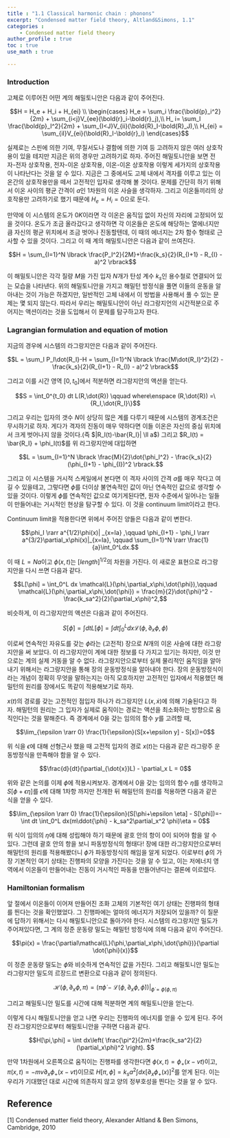 ```yaml
---
title : "1.1 Classical harmonic chain : phonons"
excerpt: "Condensed matter field theory, Altland&Simons, 1.1"
categories :
    - Condensed matter field theory
author_profile : true
toc : true
use_math : true

---
```


### Introduction
고체로 이루어진 어떤 계의 해밀토니안은 다음과 같이 주어진다.

$$H = H_e + H_i + H_{ei} \\ \begin{cases} H_e = \sum_i \frac{\bold{p}_i^2}{2m} + \sum_{i<j}V_{ee}(\bold{r}_i-\bold{r}_j),\\ H_ i= \sum_I \frac{\bold{p}_I^2}{2m} + \sum_{I<J}V_{ii}(\bold{R}_I-\bold{R}_J),\\ H_{ei} = \sum_{iI}V_{ei}(\bold{R}_I-\bold{r}_i) \end{cases}$$

실제로는 스핀에 의한 기여, 무질서도나 결함에 의한 기여 등 고려하지 않은 여러 상호작용이 있을 테지만 지금은 위의 경우만 고려하기로 하자. 주어진 해밀토니안을 보면 전자-전자 상호작용, 전자-이온 상호작용, 이온-이온 상호작용 이렇게 세가지의 상호작용이 나타난다는 것을 알 수 있다. 지금은 그 중에서도 고체 내에서 격자를 이루고 있는 이온간의 상호작용만을 떼서 고전적인 입자로 생각해 볼 것이다. 문제를 간단히 하기 위해서 이온 사이의 평균 간격이 $a$인 1차원의 이온 사슬을 생각하자. 그리고 이온들끼리의 상호작용만 고려하기로 했기 때문에 $H_e = H_i = 0$으로 둔다. 

만약에 이 시스템의 온도가 $0K$이라면 각 이온은 움직임 없이 자신의 자리에 고정되어 있을 것이다. 온도가 조금 올라갔다고 생각하면 각 이온들은 온도에 해당하는 열에너지만큼 자신의 평균 위치에서 조금 벗어나 진동할텐데, 이 때의 에너지는 2차 함수 형태로 근사할 수 있을 것이다. 그리고 이 때 계의 해밀토니안은 다음과 같이 쓰여진다.

$$H = \sum_{I=1}^N \lbrack \frac{P_I^2}{2M}+\frac{k_s}{2}(R_{I+1} - R_{I} - a)^2 \rbrack$$

이 해밀토니안은 각각 질량 $M$을 가진 입자 $N$개가 탄성 계수 $k_s$인 용수철로 연결되어 있는 모습을 나타낸다. 위의 해밀토니안을 가지고 해밀턴 방정식을 풀면 이들의 운동을 알아내는 것이 가능은 하겠지만, 일반적인 고체 내에서 이 방법을 사용해서 풀 수 있는 문제는 몇 되지 않는다. 따라서 우리는 해밀토니안이 아닌 라그랑지언의 시간적분으로 주어지는 액션이라는 것을 도입해서 이 문제를 탐구하고자 한다.

### Lagrangian formulation and equation of motion

지금의 경우에 시스템의 라그랑지안은 다음과 같이 주어진다.

$$L = \sum_I P_I\dot{R_I}-H = \sum_{I=1}^N \lbrack \frac{M\dot{R_I}^2}{2} - \frac{k_s}{2}(R_{I+1} - R_{I} - a)^2 \rbrack$$

그리고 이를 시간 영역 $[0,t_0]$에서 적분하면 라그랑지안의 액션을 얻는다.

$$S = \int_0^{t_0} dt L(R,\dot{R}) \qquad where\enspace (R,\dot{R}) =\{R_I,\dot{R_I}\}$$

그리고 우리는 입자의 갯수 $N$이 상당히 많은 계를 다루기 때문에 시스템의 경계조건은 무시하기로 하자. 게다가 격자의 진동이 매우 약하다면 이들 이온은 자신의 중심 위치에서 크게 벗어나지 않을 것이다.(즉 $|R_I(t)-\bar{R_I}| \ll a$) 그리고 $R_I(t) = \bar{R_I} + \phi_I(t)$를 위 라그랑지안에 대입하면

$$L = \sum_{I=1}^N \lbrack \frac{M}{2}\dot{\phi_I^2} - \frac{k_s}{2}(\phi_{I+1} - \phi_{I})^2 \rbrack.$$

그리고 이 시스템을 거시적 스케일에서 본다면 이 격자 사이의 간격 $a$를 매우 작다고 여길 수 있을테고, 그렇다면 $\phi$를 더이상 불연속적인 값이 아닌 연속적인 값으로 생각할 수 있을 것이다. 이렇게 $\phi$를 연속적인 값으로 여기게된다면, 원자 수준에서 일어나는 일들이 만들어내는 거시적인 현상을 탐구할 수 있다. 이 것을 continuum limit이라고 한다.

Continuum limit을 적용한다면 위에서 주어진 양들은 다음과 같이 변한다.

$$\phi_I \rarr a^{1/2}\phi(x)| _{x=Ia} ,\qquad \phi_{I+1} - \phi_I \rarr a^{3/2}\partial_x\phi(x)|_{x=Ia}, \qquad \sum_{I=1}^N \rarr \frac{1}{a}\int_0^Ldx.$$

이 때 $L = Na$이고 $\phi(x,t)$는 $[length]^{1/2}$의 차원을 가진다. 이 새로운 표현으로 라그랑지안을 다시 쓰면 다음과 같다.

$$L[\phi] = \int_0^L dx \mathcal{L}(\phi,\partial_x\phi,\dot{\phi}),\qquad \mathcal{L}(\phi,\partial_x\phi,\dot{\phi}) = \frac{m}{2}\dot{\phi}^2 - \frac{k_sa^2}{2}(\partial_x\phi)^2,$$

비슷하게, 이 라그랑지안의 액션은 다음과 같이 주어진다.

$$S[\phi] = \int dt L[\phi] = \int dt \int_0^L dx \mathcal{L}(\phi,\partial_x\phi,\dot{\phi})$$

이로써 연속적인 자유도를 갖는 $\phi$라는 (고전적) 장으로 $N$개의 이온 사슬에 대한 라그랑지안을 써 보았다. 이 라그랑지안이 계에 대한 정보를 다 가지고 있기는 하지만, 이것 만으로는 계의 실제 거동을 알 수 없다. 라그랑지안으로부터 실제 물리적인 움직임을 알아내기 위해서는 라그랑지안을 통해 장의 운동방정식을 알아내야 한다. 장의 운동방정식이라는 개념이 정확히 무엇을 말하는지는 아직 모호하지만 고전적인 입자에서 적용했던 해밀턴의 원리를 장에서도 똑같이 적용해보기로 하자.

$x(t)$의 경로를 갖는 고전적인 점입자 하나가 라그랑지안 $L(x,\dot{x})$에 의해 기술된다고 하자. 해밀턴의 원리는 그 입자가 실제로 움직이는 경로는 액션을 최소화하는 방향으로 움직인다는 것을 말해준다. 즉 경계에서 $0$을 갖는 임의의 함수 $y$를 고려할 때,

$$\lim_{\epsilon \rarr 0} \frac{1}{\epsilon}(S[x+\epsilon y] - S[x])=0$$

위 식을 $\epsilon$에 대해 선형근사 했을 때 고전적 입자의 경로 $x(t)$는 다음과 같은 라그랑주 운동방정식을 만족해야 함을 알 수 있다.

$$\frac{d}{dt}(\partial_{\dot{x}}L) - \partial_x L = 0$$

위와 같은 논의를 이제 $\phi$에 적용시켜보자. 경계에서 $0$을 갖는 임의의 함수 $\eta$를 생각하고 $S[\phi+\epsilon \eta]$를 $\epsilon$에 대해 1차항 까지만 전개한 뒤 해밀턴의 원리를 적용하면 다음과 같은 식을 얻을 수 있다.

$$\lim_{\epsilon \rarr 0} \frac{1}{\epsilon}(S[\phi+\epsilon \eta] - S[\phi])=-\int dt \int_0^L dx(m\ddot{\phi} - k_sa^2\partial_x^2 \phi)\eta = 0$$

위 식이 임의의 $\eta$에 대해 성립해야 하기 때문에 괄호 안의 항이 0이 되어야 함을 알 수 있다. 그런데 괄호 안의 항을 보니 파동방정식의 형태다! 장에 대한 라그랑지안으로부터 해밀턴의 원리를 적용해봤더니 $\phi$가 파동방정식의 해임을 알게 되었다. 이로부터 $\phi$의 가장 기본적인 여기 상태는 진행파의 모양을 가진다는 것을 알 수 있고, 이는 저에너지 영역에서 이온들이 만들어내는 진동이 거시적인 파동을 만들어낸다는 결론에 이르렀다.

### Hamiltonian formalism

앞 절에서 이온들이 이어져 만들어진 조화 고체의 기본적인 여기 상태는 진행파의  형태를 띈다는 것을 확인했었다. 그 진행파에는 얼마의 에너지가 저장되어 있을까? 이 질문에 답하기 위해서는 다시 해밀토니안으로 돌아가야 한다. 시스템의 라그랑지안 밀도가 주어져있다면, 그 계의 정준 운동량 밀도는 해밀턴 방정식에 의해 다음과 같이 주어진다.

$$\pi(x) = \frac{\partial\mathcal{L}(\phi,\partial_x\phi,\dot{\phi})}{\partial \dot{\phi}(x)}$$

이 정준 운동량 밀도는 $\phi$와 비슷하게 연속적인 값을 가진다. 그리고 해밀토니안 밀도는 라그랑지안 밀도의 르장드르 변환으로 다음과 같이 정의된다.

$$\mathcal{H}(\phi,\partial_x\phi,\pi)= \left( \pi\dot{\phi} - \mathcal{L}(\phi,\partial_x\phi,\dot{\phi})\right)|_{\dot{\phi}=\dot{\phi}(\phi,\pi)}$$

그리고 해밀토니안 밀도를 시간에 대해 적분하면 계의 해밀토니안을 얻는다.

이렇게 다시 해밀토니안을 얻고 나면 우리는 진행파의 에너지를 얻을 수 있게 된다. 주어진 라그랑지안으로부터 해밀토니안을 구하면 다음과 같다.

$$H[\pi,\phi] = \int dx\left( \frac{\pi^2}{2m}+\frac{k_sa^2}{2}(\partial_x\phi)^2 \right). $$

만약 1차원에서 오른쪽으로 움직이는 진행파를 생각한다면 $\phi(x,t) = \phi_+(x-vt)$이고, $\pi(x,t)= -mv\partial_x\phi_+(x-vt)$이므로 $H[\pi,\phi] = k_sa^2 \int dx[\partial_x\phi_+(x)]^2$를 얻게 된다. 이는 우리가 기대했던 대로 시간에 의존하지 않고 양의 정부호성을 띈다는 것을 알 수 있다.

## Reference

[1] Condensed matter field theory, Alexander Altland & Ben Simons, Cambridge, 2010